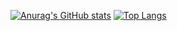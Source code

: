 [![Anurag's GitHub stats](https://github-readme-stats.vercel.app/api?username=SteepCheat&show_icons=true&count_private=true&hide_border=true&theme=dark&icon_color=fff&layout=compact&border_radius=10)](https://github.com/anuraghazra/github-readme-stats)
[![Top Langs](https://github-readme-stats.vercel.app/api/top-langs/?username=SteepCheat&layout=compact)](https://github.com/anuraghazra/github-readme-stats)
